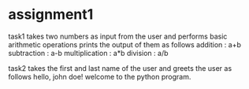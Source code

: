 # assignment1

task1 
takes two numbers as input from the user and performs basic arithmetic operations 
prints the output of them as follows
addition : a+b
subtraction : a-b
multiplication : a*b
division : a/b

task2
takes the first and last name of the user and greets the user as follows
hello, john doe! welcome to the python program.
